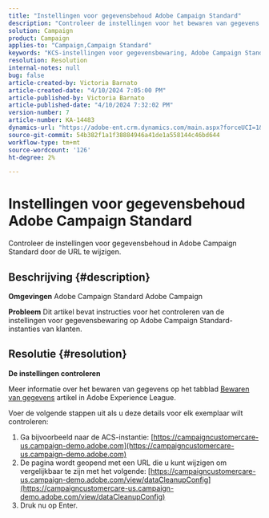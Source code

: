 ```yaml
---
title: "Instellingen voor gegevensbehoud Adobe Campaign Standard"
description: "Controleer de instellingen voor het bewaren van gegevens in ACS."
solution: Campaign
product: Campaign
applies-to: "Campaign,Campaign Standard"
keywords: "KCS-instellingen voor gegevensbewaring, Adobe Campaign Standard, URL"
resolution: Resolution
internal-notes: null
bug: false
article-created-by: Victoria Barnato
article-created-date: "4/10/2024 7:05:00 PM"
article-published-by: Victoria Barnato
article-published-date: "4/10/2024 7:32:02 PM"
version-number: 7
article-number: KA-14483
dynamics-url: "https://adobe-ent.crm.dynamics.com/main.aspx?forceUCI=1&pagetype=entityrecord&etn=knowledgearticle&id=6201e238-6df7-ee11-a1fd-6045bd026dc7"
source-git-commit: 54b382f1a1f38884946a41de1a558144c46bd644
workflow-type: tm+mt
source-wordcount: '126'
ht-degree: 2%

---
```


# Instellingen voor gegevensbehoud Adobe Campaign Standard


Controleer de instellingen voor gegevensbehoud in Adobe Campaign Standard door de URL te wijzigen.

## Beschrijving {#description}


<b>Omgevingen</b>
Adobe Campaign Standard Adobe Campaign

<b>Probleem</b>
Dit artikel bevat instructies voor het controleren van de instellingen voor gegevensbewaring op Adobe Campaign Standard-instanties van klanten.


## Resolutie {#resolution}


<b>De instellingen controleren</b>

Meer informatie over het bewaren van gegevens op het tabblad [Bewaren van gegevens](https://experienceleague.adobe.com/docs/campaign-standard/using/administrating/application-settings/data-retention.html?lang=nl) artikel in Adobe Experience League.

Voer de volgende stappen uit als u deze details voor elk exemplaar wilt controleren:

1. Ga bijvoorbeeld naar de ACS-instantie: [https://campaigncustomercare-us.campaign-demo.adobe.com](https://campaigncustomercare-us.campaign-demo.adobe.com)
1. De pagina wordt geopend met een URL die u kunt wijzigen om vergelijkbaar te zijn met het volgende: [https://campaigncustomercare-us.campaign-demo.adobe.com/view/dataCleanupConfig](https://campaigncustomercare-us.campaign-demo.adobe.com/view/dataCleanupConfig)
1. Druk nu op Enter.
